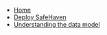 * [Home](/)
* [Deploy SafeHaven](pages/install.md)
* [Understanding the data model](pages/data_model.md)